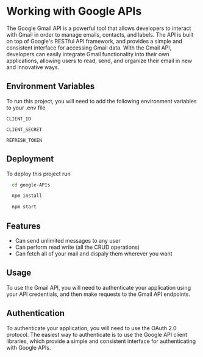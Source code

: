 
# Working with Google APIs

The Google Gmail API is a powerful tool that allows developers to interact with Gmail in order to manage emails, contacts, and labels. The API is built on top of Google's RESTful API framework, and provides a simple and consistent interface for accessing Gmail data. With the Gmail API, developers can easily integrate Gmail functionality into their own applications, allowing users to read, send, and organize their email in new and innovative ways.




## Environment Variables

To run this project, you will need to add the following environment variables to your .env file

`CLIENT_ID`

`CLIENT_SECRET`

`REFRESH_TOKEN`



## Deployment

To deploy this project run

```bash
  cd google-APIs
```
```bash
  npm install
```

```bash
  npm start
```


## Features

- Can send unlimited messages to any user
- Can perform read write (all the CRUD operations)
- Can fetch all of your mail and dispaly them wherever you want



## Usage

To use the Gmail API, you will need to authenticate your application using your API credentials, and then make requests to the Gmail API endpoints.

## Authentication
To authenticate your application, you will need to use the OAuth 2.0 protocol. The easiest way to authenticate is to use the Google API client libraries, which provide a simple and consistent interface for authenticating with Google APIs.



